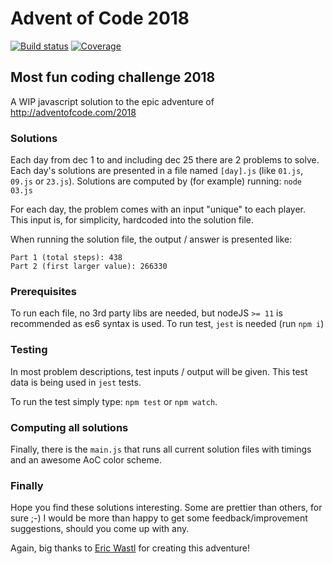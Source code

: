 # Advent of Code 2018

[![Build status](https://img.shields.io/travis/mraxus/advent-of-code-2018/master.svg?style=flat-square)](https://travis-ci.org/mraxus/advent-of-code-2018)
[![Coverage](https://img.shields.io/codecov/c/github/mraxus/advent-of-code-2018.svg?style=flat-square)](https://codecov.io/github/mraxus/advent-of-code-2018?branch=master)

## Most fun coding challenge 2018

A WIP javascript solution to the epic adventure of http://adventofcode.com/2018


### Solutions

Each day from dec 1 to and including dec 25 there are 2 problems to solve.
Each day's solutions are presented in a file named `[day].js` (like `01.js`, `09.js` or `23.js`). 
Solutions are computed by (for example) running: `node 03.js`

For each day, the problem comes with an input "unique" to each player. This input is, for simplicity, hardcoded into the solution file.

When running the solution file, the output / answer is presented like:

```
Part 1 (total steps): 438
Part 2 (first larger value): 266330
```


### Prerequisites

To run each file, no 3rd party libs are needed, but nodeJS `>= 11` is recommended as es6 syntax is used.
To run test, `jest` is needed (run `npm i`)


### Testing

In most problem descriptions, test inputs / output will be given.
This test data is being used in `jest` tests.

To run the test simply type: `npm test` or `npm watch`.


### Computing all solutions

Finally, there is the `main.js` that runs all current solution files with timings and an awesome AoC color scheme.


### Finally

Hope you find these solutions interesting. Some are prettier than others, for sure ;-) I would be more than happy to get some feedback/improvement suggestions, should you come up with any.

Again, big thanks to [Eric Wastl](https://twitter.com/ericwastl) for creating this adventure!
